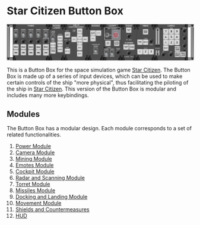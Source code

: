 # Star Citizen Button Box

![Star Citizen Buttom Box](images/StarCitizen_ButtomBox_602x12mm.png)

This is a Button Box for the space simulation game [Star Citizen](https://robertsspaceindustries.com/star-citizen/).
The Button Box is made up of a series of input devices, which can be used to
make certain controls of the ship "more physical", thus facilitating the
piloting of the ship in [Star Citizen](https://robertsspaceindustries.com/star-citizen/).
This version of the Button Box is modular and  includes many more keybindings.

## Modules

The Button Box has a modular design. Each module corresponds to a set of related
functionalities.

1. [Power Module](modules/PowerModule/README.md)
1. [Camera Module](modules/CameraModule/notes-es.md)
1. [Mining Module](modules/MiningModule/README.md)
1. [Emotes Module](modules/EmotesModule/notes-es.md)
1. [Cockpit Module](modules/CockpitModule/README.md)
1. [Radar and Scanning Module](modules/RadarScanningModule/README.md)
1. [Torret Module](modules/TorretModule/notes-es.md)
1. [Missiles Module](modules/MissilesModule/notes-es.md)
1. [Docking and Landing Module](modules/DockingLandingModule/README.md)
1. [Movement Module](modules/MovementModule/README.md)
1. [Shields and Countermeasures](modules/ShieldsCountermeasuresModule/README.md)
1. [HUD](modules/HudModule/README.md)
